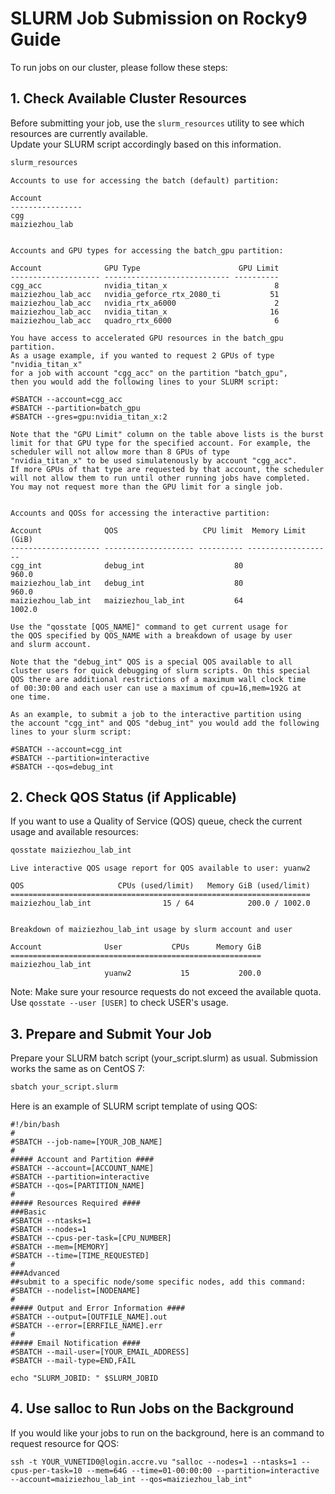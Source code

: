 # SLURM Job Submission on Rocky9 Guide

To run jobs on our cluster, please follow these steps:

## 1. Check Available Cluster Resources

Before submitting your job, use the `slurm_resources` utility to see which resources are currently available.  
Update your SLURM script accordingly based on this information.

```bash
slurm_resources
```

```
Accounts to use for accessing the batch (default) partition:

Account         
----------------
cgg             
maiziezhou_lab  


Accounts and GPU types for accessing the batch_gpu partition:

Account              GPU Type                      GPU Limit
-------------------- ---------------------------- ----------
cgg_acc              nvidia_titan_x                        8
maiziezhou_lab_acc   nvidia_geforce_rtx_2080_ti           51
maiziezhou_lab_acc   nvidia_rtx_a6000                      2
maiziezhou_lab_acc   nvidia_titan_x                       16
maiziezhou_lab_acc   quadro_rtx_6000                       6

You have access to accelerated GPU resources in the batch_gpu partition.
As a usage example, if you wanted to request 2 GPUs of type "nvidia_titan_x"
for a job with account "cgg_acc" on the partition "batch_gpu",
then you would add the following lines to your SLURM script:

#SBATCH --account=cgg_acc
#SBATCH --partition=batch_gpu
#SBATCH --gres=gpu:nvidia_titan_x:2

Note that the "GPU Limit" column on the table above lists is the burst
limit for that GPU type for the specified account. For example, the
scheduler will not allow more than 8 GPUs of type
"nvidia_titan_x" to be used simulatenously by account "cgg_acc".
If more GPUs of that type are requested by that account, the scheduler
will not allow them to run until other running jobs have completed.
You may not request more than the GPU limit for a single job.


Accounts and QOSs for accessing the interactive partition:

Account              QOS                   CPU limit  Memory Limit (GiB)
-------------------- -------------------- ---------- -------------------
cgg_int              debug_int                    80               960.0
maiziezhou_lab_int   debug_int                    80               960.0
maiziezhou_lab_int   maiziezhou_lab_int           64              1002.0

Use the "qosstate [QOS_NAME]" command to get current usage for
the QOS specified by QOS_NAME with a breakdown of usage by user
and slurm account.

Note that the "debug_int" QOS is a special QOS available to all
cluster users for quick debugging of slurm scripts. On this special
QOS there are additional restrictions of a maximum wall clock time
of 00:30:00 and each user can use a maximum of cpu=16,mem=192G at
one time.

As an example, to submit a job to the interactive partition using
the account "cgg_int" and QOS "debug_int" you would add the following
lines to your slurm script:

#SBATCH --account=cgg_int
#SBATCH --partition=interactive
#SBATCH --qos=debug_int
```
 
## 2. Check QOS Status (if Applicable)
If you want to use a Quality of Service (QOS) queue, check the current usage and available resources:

```bash
qosstate maiziezhou_lab_int
```

```
Live interactive QOS usage report for QOS available to user: yuanw2

QOS                     CPUs (used/limit)   Memory GiB (used/limit)
===================================================================
maiziezhou_lab_int                15 / 64            200.0 / 1002.0


Breakdown of maiziezhou_lab_int usage by slurm account and user

Account              User           CPUs      Memory GiB
========================================================
maiziezhou_lab_int
                     yuanw2           15           200.0
```
Note:
Make sure your resource requests do not exceed the available quota. 
Use `qosstate --user [USER]` to check USER's usage. 

## 3. Prepare and Submit Your Job

Prepare your SLURM batch script (your_script.slurm) as usual.
Submission works the same as on CentOS 7:

```bash
sbatch your_script.slurm
```
Here is an example of SLURM script template of using QOS:
```
#!/bin/bash
#
#SBATCH --job-name=[YOUR_JOB_NAME]
#
##### Account and Partition ####
#SBATCH --account=[ACCOUNT_NAME]
#SBATCH --partition=interactive
#SBATCH --qos=[PARTITION_NAME]
#
##### Resources Required ####
###Basic
#SBATCH --ntasks=1
#SBATCH --nodes=1
#SBATCH --cpus-per-task=[CPU_NUMBER]
#SBATCH --mem=[MEMORY]
#SBATCH --time=[TIME_REQUESTED]
#
###Advanced
##submit to a specific node/some specific nodes, add this command: #SBATCH --nodelist=[NODENAME]
#
##### Output and Error Information ####
#SBATCH --output=[OUTFILE_NAME].out
#SBATCH --error=[ERRFILE_NAME].err
#
##### Email Notification ####
#SBATCH --mail-user=[YOUR_EMAIL_ADDRESS]
#SBATCH --mail-type=END,FAIL

echo "SLURM_JOBID: " $SLURM_JOBID
```

## 4. Use salloc to Run Jobs on the Background

If you would like your jobs to run on the background, here is an command to request resource for QOS: 

```
ssh -t YOUR_VUNETID0@login.accre.vu "salloc --nodes=1 --ntasks=1 --cpus-per-task=10 --mem=64G --time=01-00:00:00 --partition=interactive --account=maiziezhou_lab_int --qos=maiziezhou_lab_int"
```
